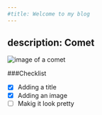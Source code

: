 ```yaml
---
#title: Welcome to my blog
---
```


## description: Comet
![image of a comet](https://www.google.com/url?sa=i&url=https%3A%2F%2Fwww.space.com%2F19878-halleys-comet.html&psig=AOvVaw0wiSTdNFhf1bjgD-rCPfm4&ust=1756821888943000&source=images&cd=vfe&opi=89978449&ved=0CBUQjRxqFwoTCLiSutfdt48DFQAAAAAdAAAAABAE)

###Checklist
- [x] Adding a title
- [x] Adding an image
- [ ] Makig it look pretty
